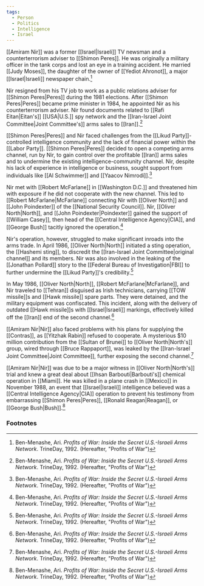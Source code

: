 ```yaml
---
tags:
  - Person
  - Politics
  - Intelligence
  - Israel
---
```

[[Amiram Nir]] was a former [[Israel|Israeli]] TV newsman and a counterterrorism adviser to [[Shimon Peres]]. He was originally a military officer in the tank corps and lost an eye in a training accident. He married [[Judy Moses]], the daughter of the owner of [[Yediot Ahronot]], a major [[Israel|Israeli]] newspaper chain.[^1]

Nir resigned from his TV job to work as a public relations adviser for [[Shimon Peres|Peres]] during the 1981 elections. After [[Shimon Peres|Peres]] became prime minister in 1984, he appointed Nir as his counterterrorism adviser. Nir found documents related to [[Rafi Eitan|Eitan's]] [[USA|U.S.]] spy network and the [[Iran-Israel Joint Committee|Joint Committee's]] arms sales to [[Iran]].[^1]

[[Shimon Peres|Peres]] and Nir faced challenges from the [[Likud Party]]-controlled intelligence community and the lack of financial power within the [[Labor Party]]. [[Shimon Peres|Peres]] decided to open a competing arms channel, run by Nir, to gain control over the profitable [[Iran]] arms sales and to undermine the existing intelligence-community channel. Nir, despite his lack of experience in intelligence or business, sought support from individuals like [[Al Schwimmer]] and [[Yaacov Nimrodi]].[^1]

Nir met with [[Robert McFarlane]] in [[Washington D.C.]] and threatened him with exposure if he did not cooperate with the new channel. This led to [[Robert McFarlane|McFarlane]] connecting Nir with [[Oliver North]] and [[John Poindexter]] of the [[National Security Council]]. Nir, [[Oliver North|North]], and [[John Poindexter|Poindexter]] gained the support of [[William Casey]], then head of the [[Central Intelligence Agency|CIA]], and [[George Bush]] tacitly ignored the operation.[^1]

Nir's operation, however, struggled to make significant inroads into the arms trade. In April 1986, [[Oliver North|North]] initiated a sting operation, the [[Hashemi sting]], to discredit the [[Iran-Israel Joint Committee|original channel]] and its members. Nir was also involved in the leaking of the [[Jonathan Pollard]] story to the [[Federal Bureau of Investigation|FBI]] to further undermine the [[Likud Party]]'s credibility.[^1]

In May 1986, [[Oliver North|North]], [[Robert McFarlane|McFarlane]], and Nir traveled to [[Tehran]] disguised as Irish technicians, carrying [[TOW missile]]s and [[Hawk missile]] spare parts. They were detained, and the military equipment was confiscated. This incident, along with the delivery of outdated [[Hawk missile]]s with [[Israel|Israeli]] markings, effectively killed off the [[Iran]] end of the second channel.[^1]

[[Amiram Nir|Nir]] also faced problems with his plans for supplying the [[Contras]], as [[Yitzhak Rabin]] refused to cooperate. A mysterious $10 million contribution from the [[Sultan of Brunei]] to [[Oliver North|North's]] group, wired through [[Bruce Rappaport]], was leaked by the [[Iran-Israel Joint Committee|Joint Committee]], further exposing the second channel.[^1]

[[Amiram Nir|Nir]] was due to be a major witness in [[Oliver North|North's]] trial and knew a great deal about [[Ihsan Barbouti|Barbouti's]] chemical operation in [[Miami]]. He was killed in a plane crash in [[Mexico]] in November 1988, an event that [[Israel|Israeli]] intelligence believed was a [[Central Intelligence Agency|CIA]] operation to prevent his testimony from embarrassing [[Shimon Peres|Peres]], [[Ronald Reagan|Reagan]], or [[George Bush|Bush]].[^1]

### Footnotes
[^1]: Ben-Menashe, Ari. *Profits of War: Inside the Secret U.S.-Israeli Arms Network*. TrineDay, 1992. (Hereafter, "Profits of War")
